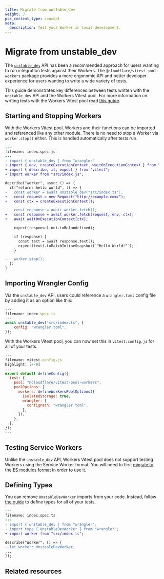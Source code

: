 ```yaml
---
title: Migrate from unstable_dev
weight: 3
pcx_content_type: concept
meta:
  description: Test your Worker in local development.
---
```


# Migrate from unstable_dev

The [`unstable_dev`](/workers/wrangler/api/#unstable_dev) API has been a recommended approach for users wanting to run integration tests against their Workers. The `@cloudflare/vitest-pool-workers` package provides a more ergonomic API and better developer experience for users wanting to write a wide variety of tests.

This guide demonstrates key differences between tests written with the `unstable_dev` API and the Workers Vitest pool. For more information on writing tests with the Workers Vitest pool read [this guide](/workers/testing/vitest/get-started/write-your-first-test/).

## Starting and Stopping Workers

With the Workers Vitest pool, Workers and their functions can be imported and referenced like any other module. There is no need to stop a Worker via `worker.stop()` either. This is handled automatically after tests run.

```diff
---
filename: index.spec.js
---
- import { unstable_dev } from "wrangler"
+ import { env, createExecutionContext, waitOnExecutionContext } from "cloudflare:test";
+ import { describe, it, expect } from "vitest";
+ import worker from "src/index.js";

describe("worker", async () => {
  it("returns hello world", () => {
-   const worker = await unstable_dev("src/index.ts");
+   const request = new Request("http://example.com/");
+   const ctx = createExecutionContext();

-   const response = await worker.fetch();
+   const response = await worker.fetch(request, env, ctx);
+   await waitOnExecutionContext(ctx);

    expect(response).not.toBe(undefined);

    if (response) {
      const text = await response.text();
      expect(text).toMatchInlineSnapshot(`"Hello World!"`);
    }

-   worker.stop();
  })
}
```

## Importing Wrangler Config

Via the `unstable_dev` API, users could reference a `wrangler.toml` config file by adding it as an option like this:

```js
---
filename: index.spec.ts
---
await unstable_dev("src/index.ts", {
  	config: "wrangler.toml",
});
```

With the Workers Vitest pool, you can now set this in `vitest.config.js` for all of your tests.

```js
---
filename: vitest.config.js
highlight: [7-9]
---
export default defineConfig({
  test: {
    pool: "@cloudflare/vitest-pool-workers",
    poolOptions: {
      workers: defineWorkersPoolOptions({
        isolatedStorage: true,
        wrangler: {
          configPath: "wrangler.toml",
        },
      }),
    },
  },
});
---
```

## Testing Service Workers

Unlike the `unstable_dev` API, Workers Vitest pool does not support testing Workers using the Service Worker format. You will need to first [migrate to the ES modules format](/workers/reference/migrate-to-module-workers/) in order to use it.

## Defining Types

You can remove `UnstableDevWorker` imports from your code. Instead, follow [the guide](/workers/testing/vitest/get-started/write-your-first-test/#define-types) to define types for all of your tests.

```diff
---
filename: index.spec.ts
---
- import { unstable_dev } from "wrangler";
- import type { UnstableDevWorker } from "wrangler";
+ import worker from "src/index.ts";

describe("Worker", () => {
- let worker: UnstableDevWorker;
...
});
```

## Related resources
